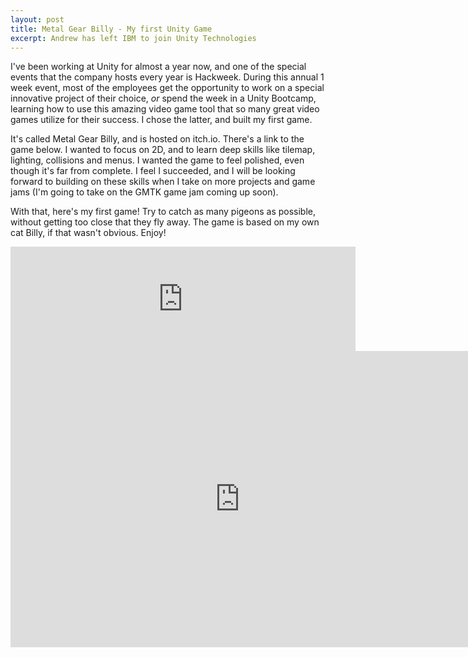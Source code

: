 ```yaml
---
layout: post
title: Metal Gear Billy - My first Unity Game
excerpt: Andrew has left IBM to join Unity Technologies
---
```


I've been working at Unity for almost a year now, and one of the special events that the company hosts every year is Hackweek. During this annual 1 week event, most of the employees get the opportunity to work on a special innovative project of their choice, _or_ spend the week in a Unity Bootcamp, learning how to use this amazing video game tool that so many great video games utilize for their success. I chose the latter, and built my first game.

It's called Metal Gear Billy, and is hosted on itch.io. There's a link to the game below. I wanted to focus on 2D, and to learn deep skills like tilemap, lighting, collisions and menus. I wanted the game to feel polished, even though it's far from complete. I feel I succeeded, and I will be looking forward to building on these skills when I take on more projects and game jams (I'm going to take on the GMTK game jam coming up soon).

With that, here's my first game! Try to catch as many pigeons as possible, without getting too close that they fly away. The game is based on my own cat Billy, if that wasn't obvious. Enjoy!

<iframe frameborder="0" src="https://itch.io/embed/680882" width="552" height="167"><a href="https://ajdaniel.itch.io/metal-gear-billy">Metal Gear Billy by Andrew Daniel</a></iframe>

<iframe frameborder="0" src="https://itch.io/embed-upload/2410092?color=0c122b" allowfullscreen="" width="734" height="474"><a href="https://ajdaniel.itch.io/metal-gear-billy">Play Metal Gear Billy on itch.io</a></iframe>

